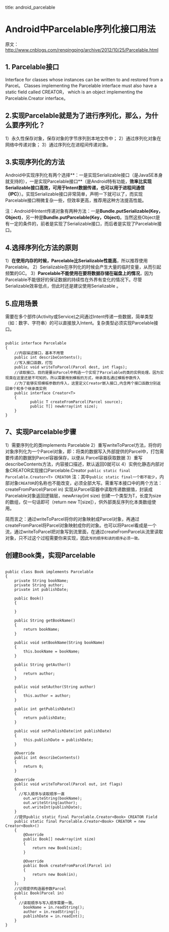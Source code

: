 title: android_parcelable 

#  Android中Parcelable序列化接口用法 

原文：http://www.cnblogs.com/renqingping/archive/2012/10/25/Parcelable.html

##  1. Parcelable接口 
Interface for classes whose instances can be written to and restored from a Parcel。 Classes implementing the Parcelable interface must also have a static field called CREATOR， which is an object implementing the Parcelable.Creator interface。
##  2.实现Parcelable就是为了进行序列化，那么，为什么要序列化？ 
1）永久性保存对象，保存对象的字节序列到本地文件中；
2）通过序列化对象在网络中传递对象；
3）通过序列化在进程间传递对象。
##  3.实现序列化的方法 
Android中实现序列化有两个选择**：一是实现Serializable接口（是JavaSE本身就支持的），一是实现Parcelable接口**（是Android特有功能，**效率比实现Serializable接口高效，可用于Intent数据传递，也可以用于进程间通信（IPC）**）。实现Serializable接口非常简单，声明一下就可以了，而实现Parcelable接口稍微复杂一些，但效率更高，推荐用这种方法提高性能。

注：Android中Intent传递对象有两种方法：一是**Bundle.putSerializable(Key，Object)**，另一种是**Bundle.putParcelable(Key，Object)**。当然这些Object是有一定的条件的，前者是实现了Serializable接口，而后者是实现了Parcelable接口。
##  4.选择序列化方法的原则 
1）**在使用内存的时候，Parcelable比Serializable性能高**，所以推荐使用Parcelable。
2）Serializable在序列化的时候会产生大量的临时变量，从而引起频繁的GC。
3）**Parcelable不能使用在要将数据存储在磁盘上的情况**，因为Parcelable不能很好的保证数据的持续性在外界有变化的情况下。尽管Serializable效率低点，但此时还是建议使用Serializable 。
##  5.应用场景 
需要在多个部件(Activity或Service)之间通过Intent传递一些数据，简单类型（如：数字、字符串）的可以直接放入Intent。复杂类型必须实现Parcelable接口。
```

public interface Parcelable 
{
    //内容描述接口，基本不用管
    public int describeContents();
    //写入接口函数，打包
    public void writeToParcel(Parcel dest, int flags);
    //读取接口，目的是要从Parcel中构造一个实现了Parcelable的类的实例处理。因为实现类在这里还是不可知的，所以需要用到模板的方式，继承类名通过模板参数传入
    //为了能够实现模板参数的传入，这里定义Creator嵌入接口,内含两个接口函数分别返回单个和多个继承类实例
    public interface Creator<T> 
    {
           public T createFromParcel(Parcel source);
           public T[] newArray(int size);
    }
}

```
##  7、实现Parcelable步骤 
1）需要序列化的类implements Parcelable
2）重写writeToParcel方法，将你的对象序列化为一个Parcel对象，即：将类的数据写入外部提供的Parcel中，打包需要传递的数据到Parcel容器保存，以便从 Parcel容器获取数据
3）重写describeContents方法，内容接口描述，默认返回0就可以
4）实例化静态内部对象CREATOR实现接口Parcelable.Creator
` public static final Parcelable.Creator<T> CREATOR `
注：其中` public static final一个都不能少 `，内部对象` CREATOR `的名称也不能改变，必须全部大写。需重写本接口中的两个方法：createFromParcel(Parcel in) 实现从Parcel容器中读取传递数据值，封装成Parcelable对象返回逻辑层，newArray(int size) 创建一个类型为T，长度为size的数组，仅一句话即可（return new T[size]），供外部类反序列化本类数组使用。

简而言之：通过writeToParcel将你的对象映射成Parcel对象，再通过createFromParcel将Parcel对象映射成你的对象。也可以将Parcel看成是一个流，通过writeToParcel把对象写到流里面，在通过createFromParcel从流里读取对象，只不过这个过程需要你来实现，因此` 写的顺序和读的顺序必须一致。 `

##  创建Book类，实现Parcelable 
```

public class Book implements Parcelable
{
    private String bookName;
    private String author;
    private int publishDate;
    
    public Book()
    {
        
    }
    
    public String getBookName()
    {
        return bookName;
    }
    
    public void setBookName(String bookName)
    {
        this.bookName = bookName;
    }
    
    public String getAuthor()
    {
        return author;
    }
    
    public void setAuthor(String author)
    {
        this.author = author;
    }
    
    public int getPublishDate()
    {
        return publishDate;
    }
    
    public void setPublishDate(int publishDate)
    {
        this.publishDate = publishDate;
    }
    
    @Override
    public int describeContents()
    {
        return 0;
    }
    
    @Override
    public void writeToParcel(Parcel out, int flags)
    {
      //写入顺序与读取顺序一直
        out.writeString(bookName);
        out.writeString(author);
        out.writeInt(publishDate);
    }
    //提供public static final Parcelable.Creator<Book> CREATOR Field
    public static final Parcelable.Creator<Book> CREATOR = new Creator<Book>()
    {
        @Override
        public Book[] newArray(int size)
        {
            return new Book[size];
        }
        
        @Override
        public Book createFromParcel(Parcel in)
        {
            return new Book(in);
        }
    };
    //记得提供构造器参数Parcel
    public Book(Parcel in)
    {
      //读取顺序与写入顺序需要一致。
        bookName = in.readString();
        author = in.readString();
        publishDate = in.readInt();
    }
}

```